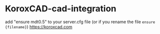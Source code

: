 # KoroxCAD-cad-integration
 add "ensure mdt0.5" to your server.cfg file
(or if you rename the file `ensure {filename}`)
https://koroxcad.com
